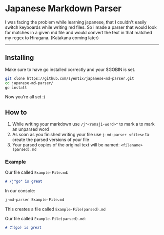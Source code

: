 # Japanese Markdown Parser

I was facing the problem while learning japanese, that I couldn't easily switch keyboards while writing md files.
So i made a parser that would look for matches in a given md file and would convert the text in that matched my regex to Hiragana. (Katakana coming later)

----

## Installing

Make sure to have go installed correctly and your $GOBIN is set.

```bash
git clone https://github.com/syentix/japanese-md-parser.git
cd japanese-md-parser/
go install
```

Now you're all set :)

## How to

1. While writing your markdown use `/j"<romaji-word>"` to mark a to mark an unparsed word
2. As soon as you finished writing your file use `j-md-parser <files>` to create the parsed versions of your file
3. Your parsed copies of the original text will be named:  `<filename>(parsed).md`

### Example

Our file called `Example-File.md`:

```md
# /j"go" is great
```

In our console:

```bash
j-md-parser Example-File.md
```

This creates a file called `Example-File(parsed).md`

Our file called `Example-File(parsed).md`:

```md
# ご(go) is great
```
